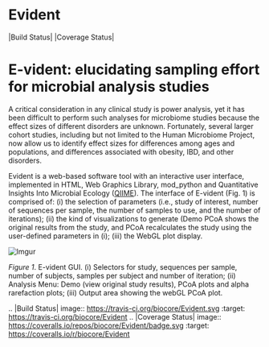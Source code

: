 Evident
=======

|Build Status| |Coverage Status|

# E-vident: elucidating sampling effort for microbial analysis studies

A critical consideration in any clinical study is power analysis, yet it has been difficult to perform such analyses for microbiome studies because the effect sizes of different disorders are unknown. Fortunately, several larger cohort studies, including but not limited to the Human Microbiome Project, now allow us to identify effect sizes for differences among ages and populations, and differences associated with obesity, IBD, and other disorders.

Evident is a web-based software tool with an interactive user interface, implemented in HTML, Web Graphics Library, mod_python and Quantitative Insights Into Microbial Ecology ([QIIME][]). The interface of E-vident (Fig. 1) is comprised of: (i) the selection of parameters (i.e., study of interest, number of sequences per sample, the number of samples to use, and the number of iterations); (ii) the kind of visualizations to generate (Demo PCoA shows the original results from the study, and PCoA recalculates the study using the user-defined parameters in (i); (iii) the WebGL plot display.

![Imgur](http://i.imgur.com/seMQ0.png)

*Figure 1*. E-vident GUI. (i) Selectors for study, sequences per sample, number of subjects, samples per subject and number of iteration; (ii) Analysis Menu: Demo (view original study results), PCoA plots and alpha rarefaction plots; (iii) Output area showing the webGL PCoA plot.
 
[QIIME]: https://github.com/qiime/qiime


.. |Build Status| image:: https://travis-ci.org/biocore/Evident.svg
   :target: https://travis-ci.org/biocore/Evident
.. |Coverage Status| image:: https://coveralls.io/repos/biocore/Evident/badge.svg
   :target: https://coveralls.io/r/biocore/Evident

